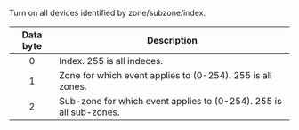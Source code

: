Turn on all devices identified by zone/subzone/index.

 | Data byte | Description                                                        | 
 | :---------: | -----------                                                        | 
 | 0         | Index. 255 is all indeces. | 
 | 1         | Zone for which event applies to (0-254). 255 is all zones.         | 
 | 2         | Sub-zone for which event applies to (0-254). 255 is all sub-zones. |  